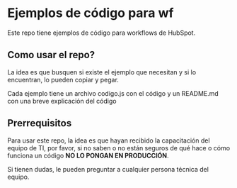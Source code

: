 # Ejemplos de código para wf

Este repo tiene ejemplos de código para workflows de HubSpot.

## Como usar el repo?

La idea es que busquen si existe el ejemplo que necesitan y si lo encuentran, lo pueden copiar y pegar.

Cada ejemplo tiene un archivo codigo.js con el código y un README.md con una breve explicación del código

## Prerrequisitos

Para usar este repo, la idea es que hayan recibido la capacitación del equipo de TI, por favor, si no saben o no están seguros de qué hace o cómo funciona un código **NO LO PONGAN EN PRODUCCIÓN**. 

Si tienen dudas, le pueden preguntar a cualquier persona técnica del equipo.
